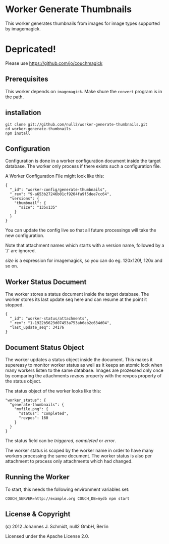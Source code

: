 # Worker Generate Thumbnails

This worker generates thumbnails from images
for image types supported by imagemagick.

# Depricated!

Please use https://github.com/jo/couchmagick


## Prerequisites

This worker depends on `imagemagick`. Make shure the `convert` program is in the path.

## installation

    git clone git://github.com/null2/worker-generate-thumbnails.git
    cd worker-generate-thumbnails
    npm install


## Configuration

Configuration is done in a worker configuration document inside the target database.
The worker only process if there exists such a configuration file.

A Worker Configuration File might look like this:

    {
      "_id": "worker-config/generate-thumbnails",
      "_rev": "9-a653b27246b01cf9204fa9f5dee7cc64",
      "versions": {
        "thumbnail": {
          "size": "135x135"
        }
      }
    }

You can update the config live so that all future processings will take the new configuration.

Note that attachment names which starts with a version name, followed by a '/' are ignored.

_size_ is a expression for imagemagick, so you can do eg. 120x120!, 120x and so on.


## Worker Status Document

The worker stores a status document inside the target database.
The worker stores its last update seq here and can resume at the point it stopped.

    {
      "_id": "worker-status/attachments",
      "_rev": "1-1922b5623d07453a753ab6ab2c634d04",
      "last_update_seq": 34176
    }


## Document Status Object

The worker updates a status object inside the document.
This makes it supereasy to monitor worker status as well as
it keeps an atomic lock when many workers listen to the same database.
Images are prozessed only once by comparing the attachments _revpos_ property
with the revpos property of the status object.

The status object of the worker looks like this:

    "worker_status": {
      "generate-thumbnails": {
        "myfile.png": {
          "status": "completed",
          "revpos": 160
        }
      }
    }

The status field can be _triggered_, _completed_ or _error_.

The worker status is scoped by the worker name in order to have many workers
processing the same document.
The worker status is also per attachment to process only attachments which had changed.


## Running the Worker

To start, this needs the following environment variables set:

    COUCH_SERVER=http://example.org COUCH_DB=mydb npm start


## License & Copyright

(c) 2012 Johannes J. Schmidt, null2 GmbH, Berlin

Licensed under the Apache License 2.0.
